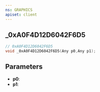 ```yaml
---
ns: GRAPHICS
apiset: client
---
```

## _0xA0F4D12D6042F6D5

```c
// 0xA0F4D12D6042F6D5
void _0xA0F4D12D6042F6D5(Any p0,Any p1);
```


## Parameters
* **p0**:
* **p1**:



